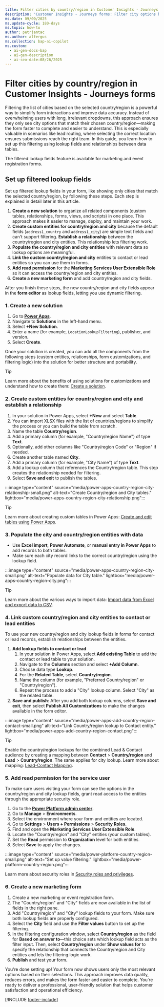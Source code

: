 ```yaml
---
title: Filter cities by country/region in Customer Insights - Journeys forms
description: 'Customer Insights - Journeys forms: Filter city options by country/region for faster, more accurate submissions. Learn how to set up filtered lookups.'
ms.date: 09/09/2025
ms.update-cycle: 180-days
ms.topic: how-to
author: petrjantac
ms.author: alfergus
ms.collection: bap-ai-copilot
ms.custom:
  - ai-gen-docs-bap
  - ai-gen-description
  - ai-seo-date:08/26/2025
---
```


# Filter cities by country/region in Customer Insights - Journeys forms

Filtering the list of cities based on the selected country/region is a powerful way to simplify form interactions and improve data accuracy. Instead of overwhelming users with long, irrelevant dropdowns, this approach ensures they only see city options that match their chosen country/region—making the form faster to complete and easier to understand. This is especially valuable in scenarios like lead routing, where selecting the correct location ensures submissions reach the right team. In this guide, you learn how to set up this filtering using lookup fields and relationships between data tables.

The filtered lookup fields feature is available for marketing and event registration forms.

## Set up filtered lookup fields

Set up filtered lookup fields in your form, like showing only cities that match the selected country/region, by following these steps. Each step is explained in detail later in this article.

1. **Create a new solution** to organize all related components (custom tables, relationships, forms, views, and scripts) in one place. This approach makes it easier to manage, deploy, and maintain your work.
1. **Create custom entities for country/region and city** because the default fields (`address1_country` and `address1_city`) are simple text fields and can't support filtering. **Establish a relationship** between the country/region and city entities. This relationship lets filtering work.
1. **Populate the country/region and city entities** with relevant data so lookup options are meaningful.
1. **Link the custom country/region and city** entities to contact or lead entities so you can use them in forms.
1. **Add read permission** for the **Marketing Services User Extensible Role** so it can access the country/region and city entities.
1. **Create a new marketing form** and add country/region and city fields.

After you finish these steps, the new country/region and city fields appear in the **form editor** as lookup fields, letting you use dynamic filtering.

### 1. Create a new solution

1. Go to [**Power Apps**](https://make.powerapps.com/).
1. Navigate to **Solutions** in the left-hand menu.
1. Select **+New Solution**.
1. Enter a name (for example, `LocationLookupFiltering`), publisher, and version.
1. Select **Create**.

Once your solution is created, you can add all the components from the following steps (custom entities, relationships, form customizations, and filtering logic) into the solution for better structure and portability.

> [!TIP]
> Learn more about the benefits of using solutions for customizations and understand how to create them: [Create a solution](/power-apps/maker/data-platform/create-solution).

### 2. Create custom entities for country/region and city and establish a relationship

1. In your solution in Power Apps, select **+New** and select **Table**.
1. You can import XLSX files with the list of countries/regions to simplify the process or you can build the table from scratch.
1. Name the table **Country/region**.
1. Add a primary column (for example, "Country/region Name") of type **Text**.
1. Optionally, add other columns like "Country/region Code" or "Region" if needed.
1. Create another table named **City**.
1. Add a primary column (for example, "City Name") of type **Text**.
1. Add a lookup column that references the Country/region table. This step creates the relationship needed for filtering.
1. Select **Save and exit** to publish the tables.

:::image type="content" source="media/power-apps-country-region-city-relationship-small.png" alt-text="Create Country/region and City tables." lightbox="media/power-apps-country-region-city-relationship.png":::

> [!TIP]
> Learn more about creating custom tables in Power Apps: [Create and edit tables using Power Apps](/power-apps/maker/data-platform/create-edit-entities-portal).

### 3. Populate the city and country/region entities with data

- Use **Excel import**, **Power Automate**, or **manual entry in Power Apps** to add records to both tables.
- Make sure each city record links to the correct country/region using the lookup field.

:::image type="content" source="media/power-apps-country-region-city-small.png" alt-text="Populate data for City table." lightbox="media/power-apps-country-region-city.png":::

> [!TIP]
> Learn more about the various ways to import data: [Import data from Excel and export data to CSV](/power-apps/maker/data-platform/data-platform-import-export).

### 4. Link custom country/region and city entities to contact or lead entities

To use your new country/region and city lookup fields in forms for contact or lead records, establish relationships between the entities.

1. **Add lookup fields to contact or lead**
    1. In your solution in Power Apps, select **Add existing Table** to add the contact or lead table to your solution.
    1. Navigate to the **Columns** section and select **+Add Column**.
    1. Choose data type **Lookup**.
    1. For the **Related Table**, select **Country/region**.
    1. Name the column (for example, "Preferred Country/region" or "Country/region").
    1. Repeat the process to add a "City" lookup column. Select "City" as the related table.
1. **Save and publish**: After you add both lookup columns, select **Save and exit**, then select **Publish All Customizations** to make the changes available in the form editor.

:::image type="content" source="media/power-apps-add-country-region-contact-small.png" alt-text="Link Country/region lookup to Contact entity." lightbox="media/power-apps-add-country-region-contact.png":::

> [!TIP]
> Enable the country/region lookups for the combined Lead & Contact audience by creating a mapping between **Contact** > **Country/region** and **Lead** > **Country/region**. The same applies for city lookup. Learn more about mapping: [Lead-Contact Mapping](real-time-marketing-form-global-settings.md#lead-contact-mapping).

### 5. Add read permission for the service user

To make sure users visiting your form can see the options in the country/region and city lookup fields, grant read access to the entities through the appropriate security role.

1. Go to the [**Power Platform admin center**](https://admin.powerplatform.microsoft.com).
1. Go to **Manage** > **Environments**.
1. Select the environment where your form and entities are located.
1. Go to **Settings** > **Users + Permissions** > **Security Roles**.
1. Find and open the **Marketing Services User Extensible Role**.
1. Locate the "Country/region" and "City" entities (your custom tables).
1. Set the **Read** permission to **Organization** level for both entities.
1. Select **Save** to apply the changes.

:::image type="content" source="media/power-platform-country-region-small.png" alt-text="Set up value filtering." lightbox="media/power-platform-country-region.png":::

Learn more about security roles in [Security roles and privileges](/power-platform/admin/security-roles-privileges).

### 6. Create a new marketing form

1. Create a new marketing or event registration form.
1. The "Country/region" and "City" fields are now available in the list of fields in the right pane.
1. Add "Country/region" and "City" lookup fields to your form. Make sure both lookup fields are properly configured.
1. Select the **City** field and use the **Filter values** button to set up the filtering.
1. In the filtering configuration window, select **Country/region** as the field for **Based on answer to**—this choice sets which lookup field acts as the filter input. Then, select **Country/region** under **Show values for** to specify the relationship that connects the Country/region and City entities and lets the filtering logic work.
1. **Publish** and test your form.

You're done setting up! Your form now shows users only the most relevant options based on their selections. This approach improves data quality, reduces errors, and makes the form faster and easier to complete. You're ready to deliver a professional, user-friendly solution that helps customer satisfaction and operational efficiency.

[!INCLUDE [footer-include](./includes/footer-banner.md)]